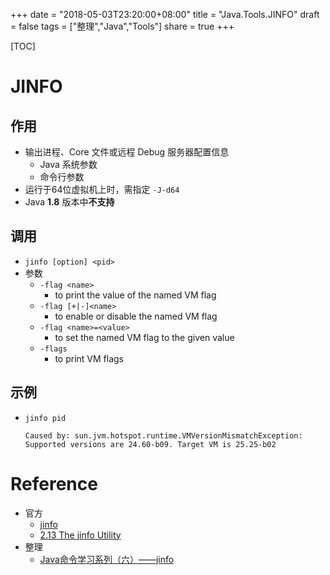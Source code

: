 +++
date = "2018-05-03T23:20:00+08:00"
title = "Java.Tools.JINFO"
draft = false
tags = ["整理","Java","Tools"]
share = true
+++

[TOC]

# JINFO
## 作用
- 输出进程、Core 文件或远程 Debug 服务器配置信息
    - Java 系统参数
    - 命令行参数
- 运行于64位虚拟机上时，需指定 `-J-d64`
- Java **1.8** 版本中**不支持**

## 调用
- `jinfo [option] <pid>`
- 参数
    - `-flag <name>`         
        - to print the value of the named VM flag
    - `-flag [+|-]<name>`    
        - to enable or disable the named VM flag
    - `-flag <name>=<value>` 
        - to set the named VM flag to the given value
    - `-flags`               
        - to print VM flags

## 示例
- `jinfo pid`
    ```
    Caused by: sun.jvm.hotspot.runtime.VMVersionMismatchException: Supported versions are 24.60-b09. Target VM is 25.25-b02
    ```

# Reference
- 官方
    - [jinfo](https://docs.oracle.com/javase/8/docs/technotes/tools/unix/jinfo.html)
    - [2.13 The jinfo Utility](https://docs.oracle.com/javase/8/docs/technotes/guides/troubleshoot/tooldescr013.html)
- 整理
    - [Java命令学习系列（六）——jinfo](http://www.hollischuang.com/archives/1094)
